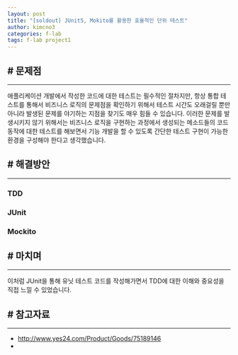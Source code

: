 ```yaml
---
layout: post
title: "[soldout] JUnit5, Mokito를 활용한 효율적인 단위 테스트"
author: kimcno3
categories: f-lab
tags: f-lab project1
---
```


## # 문제점
***
애플리케이션 개발에서 작성한 코드에 대한 테스트는 필수적인 절차지만, 항상 통합 테스트를 통해서 비즈니스 로직의 문제점을 확인하기 위해서 테스트 시간도 오래걸릴 뿐만 아니라 발생된 문제를 야기하는 지점을 찾기도 매우 힘들 수 있습니다. 이러한 문제를 발생시키지 않기 위해서는 비즈니스 로직을 구현하는 과정에서 생성되는 메소드들의 코드 동작에 대한 테스트를 해보면서 기능 개발을 할 수 있도록 간단한 테스트 구현이 가능한 환경을 구성해야 한다고 생각했습니다.

## # 해결방안
***
### TDD

### JUnit

### Mockito

## # 마치며
***
이처럼 JUnit을 통해 유닛 테스트 코드를 작성해가면서 TDD에 대한 이해와 중요성을 직접 느낄 수 있었습니다.


## # 참고자료
***
- http://www.yes24.com/Product/Goods/75189146
- 
